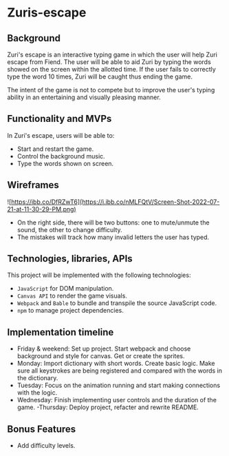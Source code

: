 # Zuris-escape

## Background
Zuri's escape is an interactive typing game in which the user will help Zuri escape from Fiend. The user will be able to aid Zuri by typing the words showed on the screen within the allotted time. If the user fails to correctly type the word 10 times, Zuri will be caught thus ending the game.

The intent of the game is not to compete but to improve the user's typing ability in an entertaining and visually pleasing manner.

## Functionality and MVPs

In Zuri's escape, users will be able to:

  - Start and restart the game.
  - Control the background music.
  - Type the words shown on screen.
  
  

## Wireframes

![https://ibb.co/DfRZwT6](https://i.ibb.co/nMLFQtV/Screen-Shot-2022-07-21-at-11-30-29-PM.png)

  - On the right side, there will be two buttons: one to mute/unmute the sound, the other to change difficulty.
  - The mistakes will track how many invalid letters the user has typed.

## Technologies, libraries, APIs

This project will be implemented with the following technologies:
  - ```JavaScript``` for DOM manipulation.
  - ```Canvas API``` to render the game visuals.
  - ```Webpack``` and ```Bable``` to bundle and transpile the source JavaScript code.
  - ```npm``` to manage project dependencies.
  

## Implementation timeline

  - Friday & weekend: Set up project. Start webpack and choose background and style for canvas. Get or create the sprites.
  - Monday: Import dictionary with short words. Create basic logic. Make sure all keystrokes are being registered and compared with the words in the dictionary.
  - Tuesday: Focus on the animation running and start making connections with the logic.
  - Wednesday: Finish implementing user controls and the duration of the game.
  -Thursday: Deploy project, refacter and rewrite README.
  
## Bonus Features
  - Add difficulty levels.
